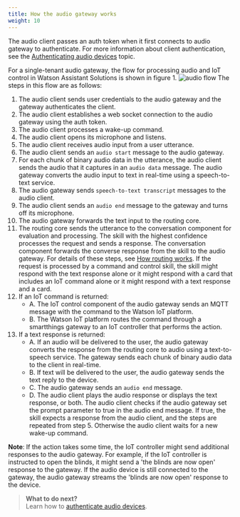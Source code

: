 ```yaml
---
title: How the audio gateway works
weight: 10
---
```

The audio client passes an auth token when it first connects to audio gateway to authenticate. For more information about client authentication, see the [Authenticating audio devices]({{site.baseurl}}/audio_single/audio_authentication/) topic.

For a single-tenant audio gateway, the flow for processing audio and IoT control in Watson Assistant Solutions is shown in figure 1.
![audio flow]({{site.baseurl}}/audio_single/flow_single.PNG)
The steps in this flow are as follows:
1. The audio client sends user credentials to the audio gateway and the gateway authenticates the client.
2. The audio client establishes a web socket connection to the audio gateway using the auth token.
3. The audio client processes a wake-up command.
4. The audio client opens its microphone and listens.
5. The audio client receives audio input from a user utterance.
6. The audio client sends an `audio start` message to the audio gateway.
7. For each chunk of binary audio data in the utterance, the audio client sends the audio that it captures in an `audio data` message. The audio gateway converts the audio input to text in real-time using a speech-to-text service.
8. The audio gateway sends `speech-to-text transcript` messages to the audio client.
9. The audio client sends an `audio end` message to the gateway and turns off its microphone.
10. The audio gateway forwards the text input to the routing core.
11. The routing core sends the utterance to the conversation component for evaluation and processing. The skill with the highest confidence processes the request and sends a response. The conversation component forwards the converse response from the skill to the audio gateway. For details of these steps, see [How routing works]({{site.baseurl}}/understand-service/how_it_works/). If the request is processed by a command and control skill, the skill might respond with the text response alone or it might respond with a card that includes an IoT command alone or it might respond with a text response and a card.
12. If an IoT command is returned:
    - A. The IoT control component of the audio gateway sends an MQTT message with the command to the Watson IoT platform.
    - B. The Watson IoT platform routes the command through a smartthings gateway to an IoT controller that performs the action.
13. If a text response is returned:
    - A. If an audio will be delivered to the user, the audio gateway converts the response from the routing core to audio using a text-to-           speech service.  The gateway sends each chunk of binary audio data to the client in real-time.
    - B. If text will be delivered to the user, the audio gateway sends the text reply to the device.
    - C. The audio gateway sends an `audio end` message.
    - D. The audio client plays the audio response or displays the text response, or both. The audio client checks if the audio gateway set the prompt parameter to true in the audio end message. If true, the skill expects a response from the audio client, and the steps are repeated from step 5.  Otherwise the audio client waits for a new wake-up command.

**Note**: If the action takes some time, the IoT controller might send additional responses to the audio gateway. For example, if the IoT controller is instructed to open the blinds, it might send a 'the blinds are now open' response to the gateway.  If the audio device is still connected to the gateway, the audio gateway streams the 'blinds are now open' response to the device.

> **What to do next?**<br/>
Learn how to [authenticate audio devices]({{site.baseurl}}/audio_single/audio_authentication/).
